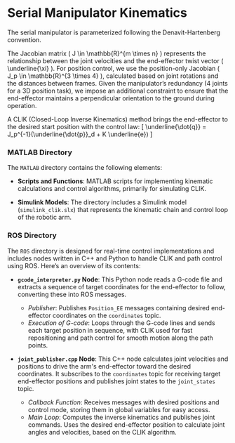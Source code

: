 # Serial Manipulator Kinematics

The serial manipulator is parameterized following the Denavit-Hartenberg convention.

The Jacobian matrix \( J \in \mathbb{R}^{m \times n} \) represents the relationship between the joint velocities and the end-effector twist vector \( \underline{\xi} \). For position control, we use the position-only Jacobian \( J_p \in \mathbb{R}^{3 \times 4} \), calculated based on joint rotations and the distances between frames. Given the manipulator’s redundancy (4 joints for a 3D position task), we impose an additional constraint to ensure that the end-effector maintains a perpendicular orientation to the ground during operation.

A CLIK (Closed-Loop Inverse Kinematics) method brings the end-effector to the desired start position with the control law:
   \[
   \underline{\dot{q}} = J_p^{-1}(\underline{\dot{p}}_d + K \underline{e})
   \]


### MATLAB Directory

The `MATLAB` directory contains the following elements:

- **Scripts and Functions**: MATLAB scripts for implementing kinematic calculations and control algorithms, primarily for simulating CLIK. 

- **Simulink Models**: The directory includes a Simulink model (`simulink_clik.slx`) that represents the kinematic chain and control loop of the robotic arm. 

### ROS Directory

The `ROS` directory is designed for real-time control implementations and includes nodes written in C++ and Python to handle CLIK and path control using ROS. Here’s an overview of its contents:

- **`gcode_interpreter.py` Node**: This Python node reads a G-code file and extracts a sequence of target coordinates for the end-effector to follow, converting these into ROS messages.

  - *Publisher*: Publishes `Position_EE` messages containing desired end-effector coordinates on the `coordinates` topic.
  - *Execution of G-code*: Loops through the G-code lines and sends each target position in sequence, with CLIK used for fast repositioning and path control for smooth motion along the path points. 
  
- **`joint_publisher.cpp` Node**: This C++ node calculates joint velocities and positions to drive the arm's end-effector toward the desired coordinates. It subscribes to the `coordinates` topic for receiving target end-effector positions and publishes joint states to the `joint_states` topic.

  - *Callback Function*: Receives messages with desired positions and control mode, storing them in global variables for easy access.
  - *Main Loop*: Computes the inverse kinematics and publishes joint commands. Uses the desired end-effector position to calculate joint angles and velocities, based on the CLIK algorithm.
